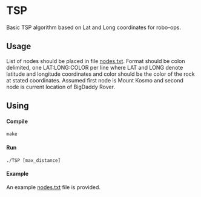 # TSP
Basic TSP algorithm based on Lat and Long coordinates for robo-ops.

## Usage
List of nodes should be placed in file [nodes.txt](/nodes.txt).
Format should be colon delimited, one LAT:LONG:COLOR per line where LAT and LONG denote latitude and longitude coordinates and color should be the color of the rock at stated coordinates. 
Assumed first node is Mount Kosmo and second node is current location of BigDaddy Rover.

## Using

#### Compile
```
make
```

#### Run
```
./TSP [max_distance]
```

#### Example
An example [nodes.txt](/nodes.txt) file is provided.
